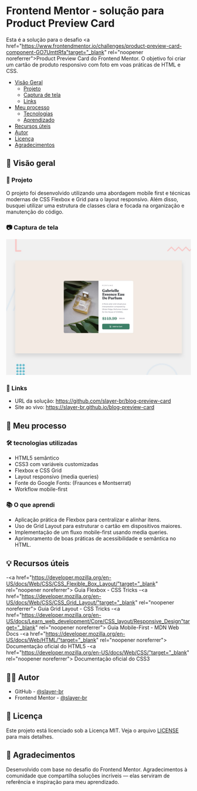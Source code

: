 # Frontend Mentor - solução para Product Preview Card

Esta é a solução para o desafio <a href="https://www.frontendmentor.io/challenges/product-preview-card-component-GO7UmttRfa"target="_blank" rel="noopener noreferrer">Product Preview Card do Frontend Mentor</a>. O objetivo foi criar um cartão de produto responsivo com foto em voas práticas de HTML e CSS.

- [Visão Geral](#-visão-geral)
  - [Projeto](#-projeto)
  - [Captura de tela](#-captura-de-tela)
  - [Links](#-links)
- [Meu processo](#-meu-processo)
  - [Tecnologias](#-tecnologias-utilizadas)
  - [Aprendizado](#-o-que-aprendi)
- [Recursos úteis](#-recursos-úteis)
- [Autor](#-autor)
- [Licença](#-licença)
- [Agradecimentos](#-agradecimentos)

## 📌 Visão geral

### 🚀 Projeto
O projeto foi desenvolvido utilizando uma abordagem mobile first e técnicas modernas de CSS Flexbox e Grid para o layout responsivo. Além disso, busquei utilizar uma estrutura de classes clara e focada na organização e manutenção do código.

### 📷 Captura de tela

![tela](./assets/images/desktop-preview.jpg)

### 🔗 Links
- URL da solução: <a href="https://github.com/slayer-br/product-preview-card" target="_blank" rel="noopener noreferrer">https://github.com/slayer-br/blog-preview-card</a>
- Site ao vivo: <a href="https://slayer-br.github.io/product-preview-card" target="_blank" rel="noopener noreferrer">https://slayer-br.github.io/blog-preview-card</a>

## 🚀 Meu processo

### 🛠 tecnologias utilizadas

- HTML5 semântico
- CSS3 com variáveis customizadas
- Flexbox e CSS Grid 
- Layout responsivo (media queries)
- Fonte do Google Fonts: (Fraunces e Montserrat)
- Workflow mobile-first

### 📚 O que aprendi
 
 - Aplicação prática de Flexbox para centralizar e alinhar itens.
 - Uso de Grid Layout para estruturar o cartão em dispositivos maiores.
 - Implementação de um fluxo mobile-first usando media queries.
 - Aprimoramento de boas práticas de acessibilidade e semântica no HTML.

## 💡 Recursos úteis

-<a href="https://developer.mozilla.org/en-US/docs/Web/CSS/CSS_Flexible_Box_Layout/"target="_blank" rel="noopener noreferrer"> Guia Flexbox - CSS Tricks</a>
-<a href="https://developer.mozilla.org/en-US/docs/Web/CSS/CSS_Grid_Layout/"target="_blank" rel="noopener noreferrer"> Guia Grid Layout - CSS Tricks</a>
-<a href="https://developer.mozilla.org/en-US/docs/Learn_web_development/Core/CSS_layout/Responsive_Design"target="_blank" rel="noopener noreferrer"> Guia Mobile-First - MDN Web Docs</a>
-<a href="https://developer.mozilla.org/en-US/docs/Web/HTML/"target="_blank" rel="noopener noreferrer"> Documentação oficial do HTML5</a>
-<a href="https://developer.mozilla.org/en-US/docs/Web/CSS/"target="_blank" rel="noopener noreferrer"> Documentação oficial do CSS3</a>

## 👨‍💻 Autor
- GitHub - <a href="https://github.com/slayer-br" target="_blank" rel="noopener noreferrer">@slayer-br</a>
- Frontend Mentor - <a href="https://www.frontendmentor.io/profile/slayer-br" target="_blank" rel="noopener noreferrer">@slayer-br</a>

## 🧾 Licença
Este projeto está licenciado sob a Licença MIT. Veja o arquivo [LICENSE](./LICENSE) para mais detalhes.

## 🙌 Agradecimentos
Desenvolvido com base no desafio do Frontend Mentor. Agradecimentos à comunidade que compartilha soluções incríveis — elas serviram de referência e inspiração para meu aprendizado.